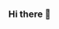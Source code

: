 ### Hi there 👋
<!--
- Im currently working as an Freelancer
- Currently im graduateaded in Accounting and
studying data science with Python applied a Finances
- I’m looking to collaborate on Finance and Data Areas
-->



<!--
**pzezu/pzezu** is a ✨ _special_ ✨ repository because its `README.md` (this file) appears on your GitHub profile.

Here are some ideas to get you started:

- 🔭 I’m currently working on ...
- 🌱 I’m currently learning ...
- 👯 I’m looking to collaborate on ...
- 🤔 I’m looking for help with ...
- 💬 Ask me about ...
- 📫 How to reach me: ...
- 😄 Pronouns: ...
- ⚡ Fun fact: ...
-->
